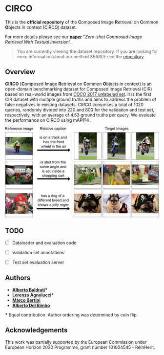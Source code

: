 # CIRCO

This is the **official repository** of the **C**omposed **I**mage **R**etrieval on **C**ommon **O**bjects in context (CIRCO) dataset.

For more details please see our [**paper**](https://github.com/miccunifi/CIRCO) "*Zero-shot Composed Image Retrieval With Textual Inversion*".

>You are currently viewing the dataset repository. If you are looking for more information about our method SEARLE see the [repository](https://github.com/miccunifi/SEARLE).

## Overview
**CIRCO** (**C**omposed **I**mage **R**etrieval on **C**ommon **O**bjects in context) is an open-domain benchmarking dataset for Composed Image Retrieval (CIR) based on real-world images from [COCO 2017 unlabeled set](https://cocodataset.org/#home). It is the first CIR dataset with multiple ground truths and aims to address the problem of false negatives in existing datasets. CIRCO comprises a total of 1020 queries, randomly divided into 220 and 800 for the validation and test set, respectively, with an average of 4.53 ground truths per query. We evaluate the performance on CIRCO using mAP@K.

![](assets/circo.jpg "Examples of CIRCO")

## TODO
- [ ] Dataloader and evaluation code
- [ ] Validation set annotations
- [ ] Test set evaluation server


## Authors

* [**Alberto Baldrati**](https://scholar.google.com/citations?hl=en&user=I1jaZecAAAAJ)**\***
* [**Lorenzo Agnolucci**](https://scholar.google.com/citations?user=hsCt4ZAAAAAJ&hl=en)**\***
* [**Marco Bertini**](https://scholar.google.com/citations?user=SBm9ZpYAAAAJ&hl=en)
* [**Alberto Del Bimbo**](https://scholar.google.com/citations?user=bf2ZrFcAAAAJ&hl=en)

**\*** Equal contribution. Author ordering was determined by coin flip.

## Acknowledgements
This work was partially supported by the European Commission under European Horizon 2020 Programme, grant number 101004545 - ReInHerit.
